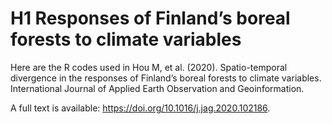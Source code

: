 # H1 Responses of Finland’s boreal forests to climate variables

Here are the R codes used in Hou M, et al. (2020). Spatio-temporal divergence in the responses of Finland’s boreal forests to climate variables. International Journal of Applied Earth Observation and Geoinformation. 

A full text is available: https://doi.org/10.1016/j.jag.2020.102186.
